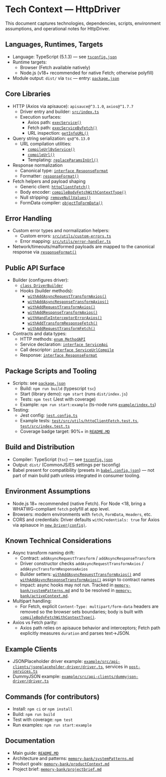 # Tech Context — HttpDriver

This document captures technologies, dependencies, scripts, environment assumptions, and operational notes for HttpDriver.

## Languages, Runtimes, Targets
- Language: TypeScript (5.1.3) — see [`tsconfig.json`](../tsconfig.json)
- Runtime targets:
  - Browser (Fetch available natively)
  - Node.js (v18+ recommended for native Fetch; otherwise polyfill)
- Module output: `dist/` via `tsc` — entry: [`package.json`](../package.json)

## Core Libraries
- HTTP (Axios via apisauce): `apisauce@^3.1.0`, `axios@^1.7.7`
  - Driver entry and builder: [`src/index.ts`](../src/index.ts)
  - Execution surfaces:
    - Axios path: [`execService()`](../src/index.ts:109)
    - Fetch path: [`execServiceByFetch()`](../src/index.ts:164)
    - URL inspection: [`getInfoURL()`](../src/index.ts:274)
- Query string serialization: `qs@^6.13.0`
  - URL compilation utilities:
    - [`compileUrlByService()`](../src/utils/index.ts:84)
    - [`compileUrl()`](../src/utils/index.ts:146)
    - Templating: [`replaceParamsInUrl()`](../src/utils/index.ts:21)
- Response normalization
  - Canonical type: [`interface ResponseFormat`](../src/utils/driver-contracts.ts:95)
  - Formatter: [`responseFormat()`](../src/utils/index.ts:112)
- Fetch helpers and payload shaping
  - Generic client: [`httpClientFetch()`](../src/utils/index.ts:204)
  - Body encoder: [`compileBodyFetchWithContextType()`](../src/utils/index.ts:182)
  - Null stripping: [`removeNullValues()`](../src/utils/index.ts:298)
  - FormData compiler: [`objectToFormData()`](../src/utils/index.ts:325)

## Error Handling
- Custom error types and normalization helpers:
  - Custom errors: [`src/utils/custom-errors.ts`](../src/utils/custom-errors.ts)
  - Error mapping: [`src/utils/error-handler.ts`](../src/utils/error-handler.ts)
- Network/timeouts/malformed payloads are mapped to the canonical response via [`responseFormat()`](../src/utils/index.ts:112)

## Public API Surface
- Builder (configures driver):
  - [`class DriverBuilder`](../src/index.ts:305)
  - Hooks (builder methods):
    - [`withAddAsyncRequestTransformAxios()`](../src/index.ts:321)
    - [`withAddAsyncResponseTransformAxios()`](../src/index.ts:329)
    - [`withAddRequestTransformAxios()`](../src/index.ts:337)
    - [`withAddResponseTransformAxios()`](../src/index.ts:345)
    - [`withHandleInterceptorErrorAxios()`](../src/index.ts:353)
    - [`withAddTransformResponseFetch()`](../src/index.ts:365)
    - [`withAddRequestTransformFetch()`](../src/index.ts:373)
- Contracts and data types:
  - HTTP methods: [`enum MethodAPI`](../src/utils/driver-contracts.ts:3)
  - Service declaration: [`interface ServiceApi`](../src/utils/driver-contracts.ts:14)
  - Call descriptor: [`interface ServiceUrlCompile`](../src/utils/driver-contracts.ts:23)
  - Response: [`interface ResponseFormat`](../src/utils/driver-contracts.ts:95)

## Package Scripts and Tooling
- Scripts: see [`package.json`](../package.json)
  - Build: `npm run build` (typescript `tsc`)
  - Start (library demo): `npm start` (runs `dist/index.js`)
  - Tests: `npm test` (Jest with coverage)
  - Example: `npm run start:example` (ts-node runs [`example/index.ts`](../example/index.ts))
- Testing:
  - Jest config: [`jest.config.ts`](../jest.config.ts)
  - Example tests: [`test/src/utils/httpClientFetch.test.ts`](../test/src/utils/httpClientFetch.test.ts), [`test/src/index.test.ts`](../test/src/index.test.ts)
  - Coverage badge target: 90%+ in [`README.MD`](../README.MD)

## Build and Distribution
- Compiler: TypeScript (`tsc`) — see [`tsconfig.json`](../tsconfig.json)
- Output: `dist/` (CommonJS/ES settings per tsconfig)
- Babel present for compatibility (presets in [`babel.config.json`](../babel.config.json)) — not part of main build path unless integrated in consumer tooling.

## Environment Assumptions
- Node.js 18+ recommended (native Fetch). For Node <18, bring a WHATWG-compliant `fetch` polyfill at app level.
- Browsers: modern environments with `fetch`, `FormData`, `Headers`, etc.
- CORS and credentials: Driver defaults `withCredentials: true` for Axios via apisauce in [`new Driver(config)`](../src/index.ts:39).

## Known Technical Considerations
- Async transform naming drift:
  - Contract: `addAsyncRequestTransform` / `addAsyncResponseTransform`
  - Driver constructor checks `addAsyncRequestTransformAxios` / `addAsyncTransformResponseAxios`
  - Builder setters: [`withAddAsyncRequestTransformAxios()`](../src/index.ts:321) and [`withAddAsyncResponseTransformAxios()`](../src/index.ts:329) assign to contract names
  - Impact: async hooks may not run. Tracked in [`memory-bank/systemPatterns.md`](./systemPatterns.md) and to be resolved in [`memory-bank/activeContext.md`](./activeContext.md).
- Multipart handling:
  - For Fetch, explicit `Content-Type: multipart/form-data` headers are removed so the browser sets boundaries; body is built with [`compileBodyFetchWithContextType()`](../src/utils/index.ts:182).
- Axios vs Fetch parity:
  - Axios path relies on apisauce behavior and interceptors; Fetch path explicitly measures `duration` and parses text->JSON.

## Example Clients
- JSONPlaceholder driver example: [`example/src/api-clients/jsonplaceholder-driver/driver.ts`](../example/src/api-clients/jsonplaceholder-driver/driver.ts), services in [`post-services.ts`](../example/src/api-clients/jsonplaceholder-driver/post-services.ts)
- DummyJSON example: [`example/src/api-clients/dummyjson-driver/driver.ts`](../example/src/api-clients/dummyjson-driver/driver.ts)

## Commands (for contributors)
- Install: `npm ci` or `npm install`
- Build: `npm run build`
- Test with coverage: `npm test`
- Run examples: `npm run start:example`

## Documentation
- Main guide: [`README.MD`](../README.MD)
- Architecture and patterns: [`memory-bank/systemPatterns.md`](./systemPatterns.md)
- Product goals: [`memory-bank/productContext.md`](./productContext.md)
- Project brief: [`memory-bank/projectbrief.md`](./projectbrief.md)